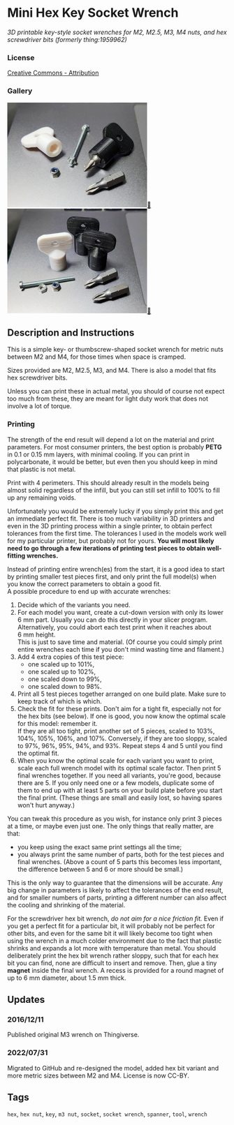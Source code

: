 # Mini Hex Key Socket Wrench
*3D printable key-style socket wrenches for M2, M2.5, M3, M4 nuts, and hex screwdriver bits (formerly thing:1959962)*

### License
[Creative Commons - Attribution](https://creativecommons.org/licenses/by/4.0/)

### Gallery

![Photo 1](thumbs/photo1.jpg)[🔎](images/photo1.jpg) ![Photo 2](thumbs/photo2.jpg)[🔎](images/photo2.jpg)


## Description and Instructions

This is a simple key- or thumbscrew-shaped socket wrench for metric nuts between M2 and M4, for those times when space is cramped.

Sizes provided are M2, M2.5, M3, and M4. There is also a model that fits hex screwdriver bits.

Unless you can print these in actual metal, you should of course not expect too much from these, they are meant for light duty work that does not involve a lot of torque.


### Printing

The strength of the end result will depend a lot on the material and print parameters. For most consumer printers, the best option is probably **PETG** in 0.1 or 0.15 mm layers, with minimal cooling. If you can print in polycarbonate, it would be better, but even then you should keep in mind that plastic is not metal.

Print with 4 perimeters. This should already result in the models being almost solid regardless of the infill, but you can still set infill to 100% to fill up any remaining voids.

Unfortunately you would be extremely lucky if you simply print this and get an immediate perfect fit. There is too much variability in 3D printers and even in the 3D printing process within a single printer, to obtain perfect tolerances from the first time. The tolerances I used in the models work well for my particular printer, but probably not for yours. **You will most likely need to go through a few iterations of printing test pieces to obtain well-fitting wrenches.**

Instead of printing entire wrench(es) from the start, it is a good idea to start by printing smaller test pieces first, and only print the full model(s) when you know the correct parameters to obtain a good fit.<br>
A possible procedure to end up with accurate wrenches:

1. Decide which of the variants you need.
2. For each model you want, create a cut-down version with only its lower 6 mm part. Usually you can do this directly in your slicer program. Alternatively, you could abort each test print when it reaches about 6 mm height.<br>
This is just to save time and material. (Of course you could simply print entire wrenches each time if you don't mind wasting time and filament.)
3. Add 4 extra copies of this test piece:
   - one scaled up to 101%,
   - one scaled up to 102%,
   - one scaled down to 99%,
   - one scaled down to 98%.
4. Print all 5 test pieces together arranged on one build plate. Make sure to keep track of which is which.
5. Check the fit for these prints. Don't aim for a tight fit, especially not for the hex bits (see below). If one is good, you now know the optimal scale for this model: remember it.<br>
   If they are all too tight, print another set of 5 pieces, scaled to 103%, 104%, 105%, 106%, and 107%. Conversely, if they are too sloppy, scaled to 97%, 96%, 95%, 94%, and 93%. Repeat steps 4 and 5 until you find the optimal fit.
6. When you know the optimal scale for each variant you want to print, scale each full wrench model with its optimal scale factor. Then print 5 final wrenches together. If you need all variants, you're good, because there are 5. If you only need one or a few models, duplicate some of them to end up with at least 5 parts on your build plate before you start the final print. (These things are small and easily lost, so having spares won't hurt anyway.)

You can tweak this procedure as you wish, for instance only print 3 pieces at a time, or maybe even just one. The only things that really matter, are that:
* you keep using the exact same print settings all the time;
* you always print the same number of parts, both for the test pieces and final wrenches. (Above a count of 5 parts this becomes less important, the difference between 5 and 6 or more should be small.)

This is the only way to guarantee that the dimensions will be accurate. Any big change in parameters is likely to affect the tolerances of the end result, and for smaller numbers of parts, printing a different number can also affect the cooling and shrinking of the material.

For the screwdriver hex bit wrench, *do not aim for a nice friction fit.* Even if you get a perfect fit for a particular bit, it will probably not be perfect for other bits, and even for the same bit it will likely become too tight when using the wrench in a much colder environment due to the fact that plastic shrinks and expands a lot more with temperature than metal.
You should deliberately print the hex bit wrench rather sloppy, such that for each hex bit you can find, none are difficult to insert and remove. Then, glue a tiny **magnet** inside the final wrench. A recess is provided for a round magnet of up to 6 mm diameter, about 1.5 mm thick.


## Updates

### 2016/12/11
Published original M3 wrench on Thingiverse.

### 2022/07/31
Migrated to GitHub and re-designed the model, added hex bit variant and more metric sizes between M2 and M4. License is now CC-BY.


## Tags
`hex`, `hex nut`, `key`, `m3 nut`, `socket`, `socket wrench`, `spanner`, `tool`, `wrench`